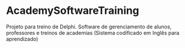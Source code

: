 # AcademySoftwareTraining
Projeto para treino de Delphi. Software de gerenciamento de alunos, professores e treinos de academias (Sistema codificado em Inglês para aprendizado)
